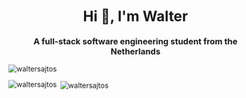 <h1 align="center">Hi 👋, I'm Walter</h1>
<h3 align="center">A full-stack software engineering student from the Netherlands</h3>

<p align="left"> <img src="https://komarev.com/ghpvc/?username=waltersajtos&label=Profile%20views&color=0e75b6&style=flat" alt="waltersajtos" /> </p>

<p><img align="left" src="https://github-readme-stats.vercel.app/api/top-langs?username=waltersajtos&show_icons=true&locale=en&layout=compact" alt="waltersajtos" /></p>

<p>&nbsp;<img align="center" src="https://github-readme-stats.vercel.app/api?username=waltersajtos&show_icons=true&locale=en" alt="waltersajtos" /></p>

